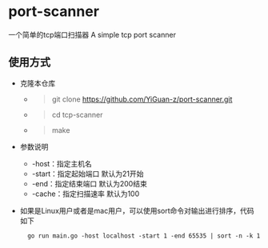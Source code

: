 # port-scanner

一个简单的tcp端口扫描器
A simple tcp port scanner

## 使用方式

- 克隆本仓库
  
  - > git clone <https://github.com/YiGuan-z/port-scanner.git>
  - > cd tcp-scanner
  - > make

- 参数说明
  - -host：指定主机名
  - -start：指定起始端口 默认为21开始
  - -end：指定结束端口 默认为200结束
  - -cache：指定扫描速率 默认为100
- 如果是Linux用户或者是mac用户，可以使用sort命令对输出进行排序，代码如下
  
  ```shell
    go run main.go -host localhost -start 1 -end 65535 | sort -n -k 1
  ```
